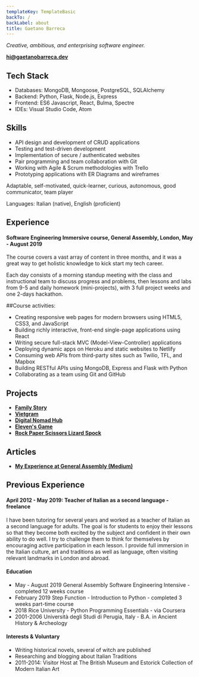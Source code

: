 ```yaml
---
templateKey: TemplateBasic
backTo: /
backLabel: about
title: Gaetano Barreca
---
```


_Creative, ambitious, and enterprising software engineer._

**<a href="mailto:hi@gaetanobarreca.dev" target="_blank">hi@gaetanobarreca.dev</a>**

## Tech Stack

- Databases: MongoDB, Mongoose, PostgreSQL, SQLAlchemy
- Backend: Python, Flask, Node.js, Express
- Frontend: ES6 Javascript, React, Bulma, Spectre
- IDEs: Visual Studio Code, Atom

## Skills

- API design and development of CRUD applications
- Testing and test-driven development
- Implementation of secure / authenticated websites
- Pair programming and team collaboration with Git
- Working with Agile & Scrum methodologies with Trello
- Prototyping applications with ER Diagrams and wireframes

Adaptable, self-motivated, quick-learner, curious, autonomous, good communicator, team player

Languages: Italian (native), English (proficient)

## Experience

#### Software Engineering Immersive course, General Assembly, London, May - August 2019

The course covers a vast array of content in three months, and it was a great way to get holistic knowledge to kick start my tech career.

Each day consists of a morning standup meeting with the class and instructional team to discuss progress and problems, then lessons and labs from 9-5 and daily homework (mini-projects), with 3 full project weeks and one 2-days hackathon.

##Course activities:

- Creating responsive web pages for modern browsers using HTML5, CSS3, and JavaScript
- Building richly interactive, front-end single-page applications using React
- Writing secure full-stack MVC (Model-View-Controller) applications
- Deploying dynamic apps on Heroku and static websites to Netlify
- Consuming web APIs from third-party sites such as Twilio, TFL, and Mapbox
- Building RESTful APIs using MongoDB, Express and Flask with Python
- Collaborating as a team using Git and GitHub

## Projects

- **<a href="/projects/family-story/" target="_blank">Family Story</a>**
- **<a href="/projects/vietgram/" target="_blank">Vietgram</a>**
- **<a href="/projects/digital-nomad-hub/" target="_blank">Digital Nomad Hub</a>**
- **<a href="/projects/eleven-s-game/" target="_blank">Eleven's Game</a>**
- **<a href="/projects/rock-paper-scissors-lizard-spock/" target="_blank">Rock Paper Scissors Lizard Spock</a>**

## Articles

- **<a href="https://medium.com/@gaetanobarreca/my-experience-at-general-assembly-london-6a55d7de55c9" target="_blank">My Experience at General Assembly (Medium)</a>**

## Previous Experience

#### April 2012 - May 2019: Teacher of Italian as a second language - freelance

I have been tutoring for several years and worked as a teacher of Italian as a second language for adults. The goal is for students to enjoy their lessons so that they become both excited by the subject and confident in their own ability to do well. I try to challenge them to think for themselves by encouraging active participation in each lesson. I provide full immersion in the Italian culture, art and traditions as well as language, often visiting relevant landmarks in London and abroad.

#### Education

- May - August 2019 General Assembly Software Engineering Intensive - completed 12 weeks course
- February 2019 Step Function - Introduction to Python - completed 3 weeks part-time course
- 2018 Rice University - Python Programming Essentials - via Coursera
- 2001-2006 Università degli Studi di Perugia, Italy - B.A. in Ancient History & Archeology

#### Interests & Voluntary

- Writing historical novels, several of witch are published
- Researching and blogging about Italian Traditions
- 2011-2014: Visitor Host at The British Museum and Estorick Collection of Modern Italian Art
